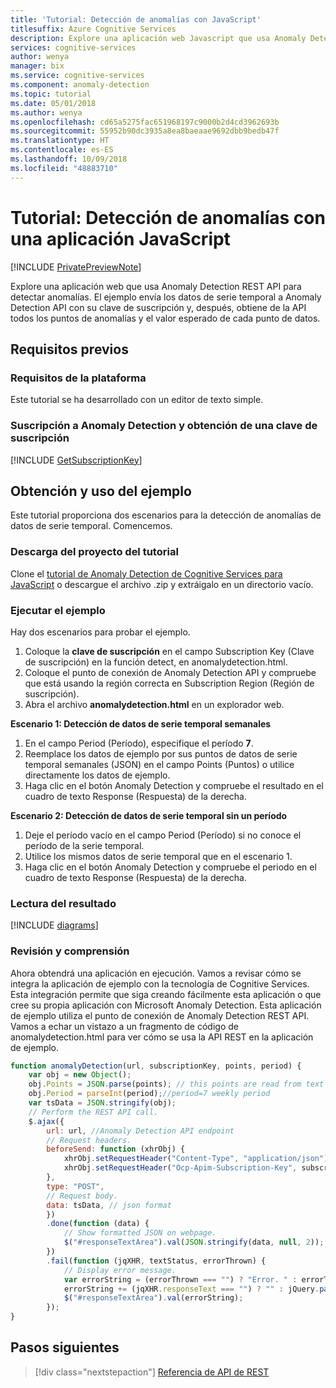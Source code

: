 ```yaml
---
title: 'Tutorial: Detección de anomalías con JavaScript'
titlesuffix: Azure Cognitive Services
description: Explore una aplicación web Javascript que usa Anomaly Detection API. Envíe puntos de datos originales a la API y obtenga el valor esperado y los puntos de anomalías.
services: cognitive-services
author: wenya
manager: bix
ms.service: cognitive-services
ms.component: anomaly-detection
ms.topic: tutorial
ms.date: 05/01/2018
ms.author: wenya
ms.openlocfilehash: cd65a5275fac651968197c9000b2d4cd3962693b
ms.sourcegitcommit: 55952b90dc3935a8ea8baeaae9692dbb9bedb47f
ms.translationtype: HT
ms.contentlocale: es-ES
ms.lasthandoff: 10/09/2018
ms.locfileid: "48883710"
---
```

# <a name="tutorial-anomaly-detection-with-javascript-application"></a>Tutorial: Detección de anomalías con una aplicación JavaScript

[!INCLUDE [PrivatePreviewNote](../../../../../includes/cognitive-services-anomaly-finder-private-preview-note.md)]

Explore una aplicación web que usa Anomaly Detection REST API para detectar anomalías. El ejemplo envía los datos de serie temporal a Anomaly Detection API con su clave de suscripción y, después, obtiene de la API todos los puntos de anomalías y el valor esperado de cada punto de datos.

## <a name="prerequisites"></a>Requisitos previos

### <a name="platform-requirements"></a>Requisitos de la plataforma

Este tutorial se ha desarrollado con un editor de texto simple.

### <a name="subscribe-to-anomaly-detection-and-get-a-subscription-key"></a>Suscripción a Anomaly Detection y obtención de una clave de suscripción 

[!INCLUDE [GetSubscriptionKey](../includes/get-subscription-key.md)]

## <a name="get-and-use-the-example"></a>Obtención y uso del ejemplo

Este tutorial proporciona dos escenarios para la detección de anomalías de datos de serie temporal. Comencemos.

<a name="Step1"></a> 
### <a name="download-the-tutorial-project"></a>Descarga del proyecto del tutorial

Clone el [tutorial de Anomaly Detection de Cognitive Services para JavaScript](https://github.com/MicrosoftAnomalyDetection/javascript-sample) o descargue el archivo .zip y extráigalo en un directorio vacío.

<a name="Step2"></a>
### <a name="run-the-example"></a>Ejecutar el ejemplo

Hay dos escenarios para probar el ejemplo.
1. Coloque la **clave de suscripción** en el campo Subscription Key (Clave de suscripción) en la función detect, en anomalydetection.html.
2. Coloque el punto de conexión de Anomaly Detection API y compruebe que está usando la región correcta en Subscription Region (Región de suscripción).
3. Abra el archivo **anomalydetection.html** en un explorador web.

**Escenario 1: Detección de datos de serie temporal semanales**
1. En el campo Period (Período), especifique el período **7**. 
2. Reemplace los datos de ejemplo por sus puntos de datos de serie temporal semanales (JSON) en el campo Points (Puntos) o utilice directamente los datos de ejemplo.
3. Haga clic en el botón Anomaly Detection y compruebe el resultado en el cuadro de texto Response (Respuesta) de la derecha.

**Escenario 2: Detección de datos de serie temporal sin un período**
1. Deje el período vacío en el campo Period (Período) si no conoce el período de la serie temporal.
2. Utilice los mismos datos de serie temporal que en el escenario 1.
3. Haga clic en el botón Anomaly Detection y compruebe el periodo en el cuadro de texto Response (Respuesta) de la derecha.

<a name="Step3"></a>
### <a name="read-the-result"></a>Lectura del resultado

[!INCLUDE [diagrams](../includes/diagrams.md)]

<a name="Review"></a>
### <a name="review-and-learn"></a>Revisión y comprensión

Ahora obtendrá una aplicación en ejecución. Vamos a revisar cómo se integra la aplicación de ejemplo con la tecnología de Cognitive Services. Esta integración permite que siga creando fácilmente esta aplicación o que cree su propia aplicación con Microsoft Anomaly Detection.
Esta aplicación de ejemplo utiliza el punto de conexión de Anomaly Detection REST API.
Vamos a echar un vistazo a un fragmento de código de anomalydetection.html para ver cómo se usa la API REST en la aplicación de ejemplo.
```JavaScript
function anomalyDetection(url, subscriptionKey, points, period) {
    var obj = new Object();
    obj.Points = JSON.parse(points); // this points are read from text box.
    obj.Period = parseInt(period);//period=7 weekly period
    var tsData = JSON.stringify(obj);
    // Perform the REST API call.
    $.ajax({
        url: url, //Anomaly Detection API endpoint
        // Request headers.
        beforeSend: function (xhrObj) {
            xhrObj.setRequestHeader("Content-Type", "application/json");
            xhrObj.setRequestHeader("Ocp-Apim-Subscription-Key", subscriptionKey); // Replace your subscription key
        },
        type: "POST",
        // Request body.
        data: tsData, // json format
        })
        .done(function (data) {
            // Show formatted JSON on webpage.
            $("#responseTextArea").val(JSON.stringify(data, null, 2));
        })
        .fail(function (jqXHR, textStatus, errorThrown) {
            // Display error message.
            var errorString = (errorThrown === "") ? "Error. " : errorThrown + " (" + jqXHR.status + "): ";
            errorString += (jqXHR.responseText === "") ? "" : jQuery.parseJSON(jqXHR.responseText).message;
            $("#responseTextArea").val(errorString);           
        });
}

```

## <a name="next-steps"></a>Pasos siguientes

> [!div class="nextstepaction"]
> [Referencia de API de REST](https://dev.labs.cognitive.microsoft.com/docs/services/anomaly-detection/operations/post-anomalydetection)
